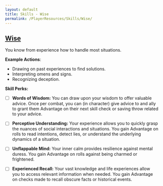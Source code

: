 ```yaml
---
layout: default
title: Skills - Wise
permalink: /PlayerResources/Skills/Wise/
---
```

## [Wise](#Wise)
You know from experience how to handle most situations.

**Example Actions**:
- Drawing on past experiences to find solutions.
- Interpreting omens and signs.
- Recognizing deception.

**Skill Perks:**
- ☐ **Words of Wisdom:** You can draw upon your wisdom to offer valuable advice. Once per combat, you can (in character) give advice to and ally to grant them Advantage on their next skill check or saving throw related to your advice.
  
- ☐ **Perceptive Understanding:** Your experience allows you to quickly grasp the nuances of social interactions and situations. You gain Advantage on rolls to read intentions, detect lies, or understand the underlying dynamics of a situation.
  
- ☐ **Unflappable Mind:** Your inner calm provides resilience against mental duress. You gain Advantage on rolls against being charmed or frightened.
  
- ☐ **Experienced Recall:** Your vast knowledge and life experiences allow you to access relevant information when needed. You gain Advantage on checks made to recall obscure facts or historical events.